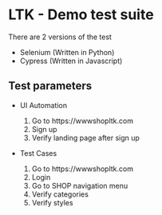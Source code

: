 # LTK - Demo test suite

There are 2 versions of the test<br>
<ul>
    <li>Selenium (Written in Python)</li>
    <li>Cypress (Written in Javascript)</li>
</ul>

## Test parameters
<ul>
    <li>UI Automation</li>
    <ol>
        <li>Go to https://wwwshopltk.com</li>
        <li>Sign up</li>
        <li>Verify landing page after sign up</li>
    </ol>
</ul>
<ul>
    <li>Test Cases</li>
    <ol>
        <li>Go to https://wwwshopltk.com</li>
        <li>Login</li>
        <li>Go to SHOP navigation menu</li>
        <li>Verify categories</li>
        <li>Verify styles</li>
    </ol>
</ul>


